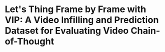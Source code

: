 # Let's Thing Frame by Frame with VIP: A Video Infilling and Prediction Dataset for Evaluating Video Chain-of-Thought
